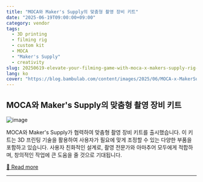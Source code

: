 ```yaml
---
title: "MOCA와 Maker's Supply의 맞춤형 촬영 장비 키트"
date: "2025-06-19T09:00:00+09:00"
category: vendor
tags:
  - 3D printing
  - filming rig
  - custom kit
  - MOCA
  - "Maker's Supply"
  - creativity
slug: 20250619-elevate-your-filming-game-with-moca-x-makers-supply-rig-kit
lang: ko
cover: "https://blog.bambulab.com/content/images/2025/06/MOCA-x-MakerSupply-hero-image.png"
---
```


## MOCA와 Maker's Supply의 맞춤형 촬영 장비 키트
![image](https://blog.bambulab.com/content/images/2025/06/MOCA-x-MakerSupply-hero-image.png)

MOCA와 Maker's Supply가 협력하여 맞춤형 촬영 장비 키트를 출시했습니다. 이 키트는 3D 프린팅 기술을 활용하여 사용자가 필요에 맞게 조정할 수 있는 다양한 부품을 포함하고 있습니다. 사용자 친화적인 설계로, 촬영 전문가와 아마추어 모두에게 적합하며, 창의적인 작업에 큰 도움을 줄 것으로 기대됩니다.

[🔗 Read more](https://blog.bambulab.com/moca-x-makers-supply-a-custom-filming-rig-kit/)

---